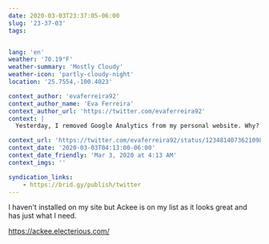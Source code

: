 ```yaml
---
date: 2020-03-03T23:37:05-06:00
slug: '23-37-03'
tags:


lang: 'en'
weather: '70.19°F'
weather-summary: 'Mostly Cloudy'
weather-icon: 'partly-cloudy-night'
location: '25.7554,-100.4023'

context_author: 'evaferreira92'
context_author_name: 'Eva Ferreira'
context_author_url: 'https://twitter.com/evaferreira92'
context: |
  Yesterday, I removed Google Analytics from my personal website. Why? * I barely use/update the website (yeah, I need to work on that) * I never look at Analytics * Google getting the stats?

context_url: 'https://twitter.com/evaferreira92/status/1234814073621098497?s=12'
context_date: '2020-03-03T04:13:00-06:00'
context_date_friendly: 'Mar 3, 2020 at 4:13 AM'
context_imgs: ''

syndication_links:
    - https://brid.gy/publish/twitter
---
```

I haven't installed on my site but Ackee is on my list as it looks great and has just what I need.

https://ackee.electerious.com/